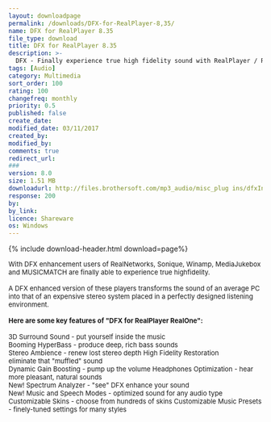```yaml
---
layout: downloadpage
permalink: /downloads/DFX-for-RealPlayer-8,35/
name: DFX for RealPlayer 8.35
file_type: download
title: DFX for RealPlayer 8.35
description: >-
  DFX - Finally experience true high fidelity sound with RealPlayer / RealOne
tags: [Audio]
category: Multimedia
sort_order: 100
rating: 100
changefreq: monthly
priority: 0.5
published: false
create_date:
modified_date: 03/11/2017
created_by:
modified_by:
comments: true
redirect_url:
###
version: 8.0
size: 1.51 MB
downloadurl: http://files.brothersoft.com/mp3_audio/misc_plug ins/dfxInstall Real.exe
response: 200
by:
by_link:
licence: Shareware
os: Windows
---
```


{% include download-header.html download=page%}

<p style="fix-download-text !important">
<p><font size="2">With DFX enhancement users of RealNetworks, Sonique, Winamp, MediaJukebox and MUSICMATCH are finally able to experience true highfidelity.<br />
<br />
A DFX enhanced version of these players transforms the sound of an average PC into that of an expensive stereo system placed in a perfectly designed listening environment.<br />
<br />
<span><strong>Here are some key features of "DFX for RealPlayer RealOne":</strong></span><br />
<br />
3D Surround Sound - put yourself inside the music <br />
Booming HyperBass - produce deep, rich bass sounds <br />
Stereo Ambience - renew lost stereo depth High Fidelity Restoration<br />
eliminate that "muffled" sound <br />
Dynamic Gain Boosting - pump up the volume Headphones Optimization - hear more pleasant, natural sounds <br />
New! Spectrum Analyzer - "see" DFX enhance your sound <br />
New! Music and Speech Modes - optimized sound for any audio type <br />
Customizable Skins - choose from hundreds of skins Customizable Music Presets - finely-tuned settings for many styles <br />
</font></p></p>
